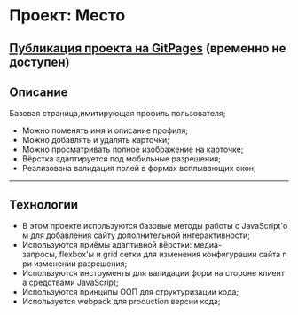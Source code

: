 # Проект: Место

[Публикация проекта на GitPages](https://tizjourney.github.io/mesto) (временно недоступен)
-----
## Описание
Базовая страница,имитирующая профиль пользователя;
* Можно поменять имя и описание профиля;
* Можно добавлять и удалять карточки;
* Можно просматривать полное изображение на карточке;
* Вёрстка адаптируется под мобильные разрешения;
* Реализована валидация полей в формах всплывающих окон;
-----
## Технологии

* В этом проекте используются базовые методы работы с JavaScript'ом для добавления сайту дополнительной интерактивности;
* Используются приёмы адаптивной вёрстки: медиа-запросы, flexbox'ы и grid сетки для изменения конфигурации сайта при изменении разрешения;
* Используются инструменты для валидации форм на стороне клиента средствами JavaScript;
* Используются принципы ООП для структуризации кода;
* Используется webpack для production версии кода;
